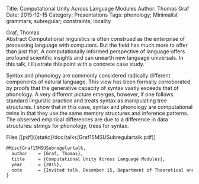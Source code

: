 Title: Computational Unity Across Language Modules
Author: Thomas Graf
Date: 2015-12-15
Category: Presentations
Tags: phonology; Minimalist grammars; subregular; constraints; locality

<div markdown class="authors">
Graf, Thomas
</div>

<div markdown class="abstract">
<span id="abstract-title">Abstract</span>
Computational linguistics is often construed as the enterprise of 
processing language with computers. But the field has much more to 
offer than just that. A computationally informed perspective of 
language offers profound scientific insights and can unearth new 
language universals. In this talk, I illustrate this point with a 
concrete case study.

Syntax and phonology are commonly considered radically different 
components of natural language. This view has been formally 
corroborated by proofs that the generative capacity of syntax vastly 
exceeds that of phonology. A very different picture emerges, however, 
if one follows standard linguistic practice and treats syntax as 
manipulating tree structures. I show that in this case, syntax and 
phonology are computational twins in that they use the same memory 
structures and inference patterns. The observed empirical differences 
are due to a difference in data structures: strings for phonology, 
trees for syntax.
</div>

<div markdown class="files">
<span id="files-title">Files</span>
[[pdf]({static}/doc/talks/Graf15MSUSubregulartalk.pdf)]
</div>

~~~latex
@Misc{Graf15MSUSubregulartalk,
  author	= {Graf, Thomas},
  title		= {Computational Unity Across Language Modules},
  year		= {2015},
  note		= {Invited talk, December 15, Department of Theoretical and Applied Linguistics, Moscow State University, Moscow, Russia}
}
~~~

